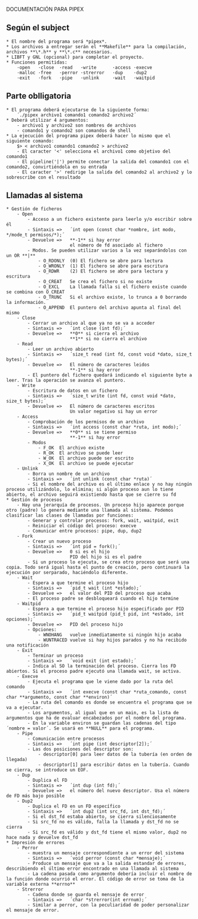  DOCUMENTACIÓN PARA PIPEX

## Según el subject
	* El nombre del programa será *pipex*.
	* Los archivos a entregar serán el **Makefile** para la compilación, archivos **\*.h** y **\*.c** necesarios.
	* LIBFT y GNL (opcional) para completar el proyecto.
	* Funciones permitidas:
		·open	·close	·read	·write		·access	·execve
		·malloc	·free	·perror	·strerror	·dup	·dup2
		·exit	·fork	·pipe	·unlink		·wait	·waitpid

## Parte oblligatoria
	* El programa deberá ejecutarse de la siguiente forma:
		´./pipex archivo1 comando1 comando2 archivo2´
	* Deberá utilizar 4 argumentos:
		- archivo1 y archivo2 son nombres de archivos
		- comando1 y comando2 son comandos de shell
	* La ejecución del programa pipex deberá hacer lo mismo que el siguiente comando:
		$> < archivo1 comando1 comando2 > archivo2
		- El caracter '<' selecciona el archivo1 como objetivo del comando1
		- El pipeline('|') permite conectar la salida del comando1 con el comando2, convirtiéndola en su entrada
		- El caracter '>' redirige la salida del comando2 al archivo2 y lo sobrescribe con el resultado

## Llamadas al sistema
	* Gestión de ficheros
		- Open
			- Acceso a un fichero existente para leerlo y/o escribir sobre él
			- Sintaxis =>	´int open (const char *nombre, int modo, */mode_t permisos/*);´
			- Devuelve =>	**-1** si hay error
							el número de fd asociado al fichero
			- Modos. Se pueden utilizar varios a la vez separándolos con un OR **|**
				- O_RDONLY	(0)	El fichero se abre para lectura
				- O_WRONLY	(1)	El fichero se abre para escritura
				- O_RDWR	(2)	El fichero se abre para lectura y escritura
				- O_CREAT	Se crea el fichero si no existe
				- O_EXCL	La llamada falla si el fichero existe cuando se combina con O_CREAT
				- O_TRUNC	Si el archivo existe, lo trunca a 0 borrando la información.
				- O_APPEND	El puntero del archivo apunta al final del mismo
		- Close
			- Cerrar un archivo al que ya no se va a acceder
			- Sintaxis =>	´int close (int fd);´
			- Devuelve =>	**0** si cierra el archivo
							**1** si no cierra el archivo
		- Read
			- Leer un archivo abierto
			- Sintaxis =>	´size_t read (int fd, const void *dato, size_t bytes);´
			- Devuelve =>	El número de caracteres leidos
							**-1** si hay error
			- El puntero del fichero quedará indicando el siguiente byte a leer. Tras la operación se avanza el puntero.
		- Write
			- Escritura de datos en un fichero
			- Sintaxis =>	´size_t write (int fd, const void *dato, size_t bytes);´
			- Devuelve =>	El número de caracteres escritos
							Un valor negativo si hay un error
		- Access
			- Comprobación de los permisos de un archivo
			- Sintaxis =>	´int access (const char *ruta, int modo);´
			- Devuelve =>	**0** si se tiene permiso
							**-1** si hay error
			- Modos
				- F_OK	El archivo existe
				- R_OK	El archivo se puede leer
				- W_OK	El archivo puede ser escrito
				- X_OK	El archivo se puede ejecutar
		- Unlink
			- Borra un nombre de un archivo
			- Sintaxis =>	´int unlink (const char *ruta)´
			- Si el nombre del archivo es el último enlace y no hay ningún proceso utilizándolo, lo elimina; si algún proceso aun lo tiene abierto, el archivo seguirá existiendo hasta que se cierre su fd
	* Gestión de procesos
		- Hay una jerarquía de procesos. Un proceso hijo aparece porque otro (padre) lo genera mediante una llamada al sistema. Podemos clasificar las clases de llamadas por funciones:
			- Generar y controlar procesos: fork, wait, waitpid, exit
			- Reiniciar el código del proceso: execve
			- Comunicar entre procesos: pipe, dup, dup2
		- Fork
			- Crear un nuevo proceso
			- Sintaxis =>	´int pid = fork();´
			- Devuelve =>	0 si es el hijo
							PID del hijo si es el padre
			- Si un proceso lo ejecuta, se crea otro proceso que será una copia. Todo será igual hasta el punto de creación, pero continuará la ejecución por serparado, haciéndolo diferente.
		- Wait
			- Espera a que termine el proceso hijo
			- Sintaxis =>	´pid_t wait (int *estado);´
			- Devuelve =>	el valor del PID del proceso que acaba
			- El proceso padre se desbloqueará cuando el hijo termine
		- Waitpid
			- Espera a que termine el proceso hijo especificado por PID
			- Sintaxis =>	´pid_t waitpid (pid_t pid, int *estado, int opciones);´
			- Devuelve =>	PID del proceso hijo
			- Opciones:
				- WNOHANG	vuelve inmediatamente si ningún hijo acaba
				- WUNTRACED	vuelve si hay hijos parados y no ha recibido una notificación
		- Exit
			- Terminar un proceso
			- Sintaxis =>	´void exit (int estado);´
			- Indica al SO la terminación del proceso. Cierra los FD abiertos. Si el proceso padre ejecutó una llamada wait, se activa.
		- Execve
			- Ejecuta el programa que le viene dado por la ruta del comando
			- Sintaxis =>	´int execve (const char *ruta_comando, const char **argumento, const char **environ)´
			- La ruta del comando es donde se encuentra el programa que se va a ejecutar.
			- Los argumentos, al igual que en un main, es la lista de argumentos que ha de evaluar encabezados por el nombre del programa.
			- En la variable environ se guardan las cadenas del tipo ´nombre = valor´. Se usará en **NULL** para el programa.
		- Pipe
			- Comunicación entre procesos
			- Sintaxis =>	´int pipe (int descriptor[2]);´
			- Las dos posiciones del descriptor son:
				- descriptor[0]	para leer datos de la tubería (en orden de llegada)
				- descriptor[1]	para escribir datos en la tubería. Cuando se cierra, se introduce un EOF.
		- Dup
			- Duplica el FD
			- Sintaxis =>	´int dup (int fd);´
			- Devuelve =>	el número del nuevo descriptor. Usa el número de FD más bajo posible
		- Dup2
			- Duplica el FD en un FD específico
			- Sintaxis =>	´int dup2 (int src_fd, int dst_fd);´
			- Si el dst_fd estaba abierto, se cierra silenciosamente
			- Si src_fd no es válido, falla la llamada y dst_fd no se cierra
			- Si src_fd es válido y dst_fd tiene el mismo valor, dup2 no hace nada y devuelve dst_fd
	* Impresión de errores
		- Perror
			- muestra un mensaje correspondiente a un error del sistema
			- Sintaxis =>	´void perror (const char *mensaje);´
			- Produce un mensaje que va a la salida estandar de errores, describiendo el último error encontrado en una llamada al sistema
			- La cadena pasada como argumento debería incluir el nombre de la función donde ocurrió el error. El código de error se toma de la variable externa **errno**
		- Strerror
			- Cadena donde se guarda el mensaje de error
			- Sintaxis =>	´char *strerror(int errnum);´
			- Similar a perror, con la peculiaridad de poder personalizar el mensaje de error.
